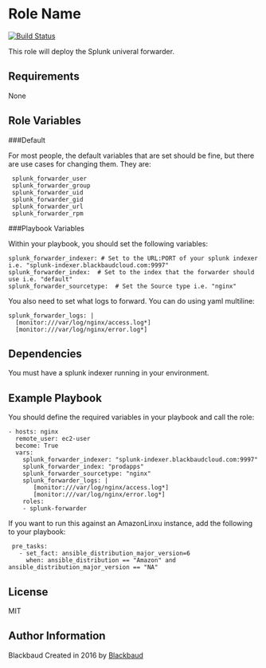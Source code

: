 Role Name
=========
[![Build Status](https://travis-ci.org/AustinCloudGuru/ansible-role-splunk-forwarder.svg?branch=master)](https://travis-ci.org/AustinCloudGuru/ansible-role-splunk-forwarder)

This role will deploy the Splunk univeral forwarder.

Requirements
------------

None

Role Variables
--------------

###Default

For most people, the default variables that are set should be fine, but there are use cases for changing them.  They are:


     splunk_forwarder_user
     splunk_forwarder_group
     splunk_forwarder_uid
     splunk_forwarder_gid
     splunk_forwarder_url
     splunk_forwarder_rpm

###Playbook Variables

Within your playbook, you should set the following variables:

    splunk_forwarder_indexer: # Set to the URL:PORT of your splunk indexer i.e. "splunk-indexer.blackbaudcloud.com:9997"
    splunk_forwarder_index:  # Set to the index that the forwarder should use i.e. "default"
    splunk_forwarder_sourcetype:  # Set the Source type i.e. "nginx"

You also need to set what logs to forward.  You can do using yaml multiline:

    splunk_forwarder_logs: |
      [monitor:///var/log/nginx/access.log*]
      [monitor:///var/log/nginx/error.log*]

Dependencies
------------

You must have a splunk indexer running in your environment.

Example Playbook
----------------

You should define the required variables in your playbook and call the role:

    - hosts: nginx
      remote_user: ec2-user
      become: True
      vars:
        splunk_forwarder_indexer: "splunk-indexer.blackbaudcloud.com:9997"
        splunk_forwarder_index: "prodapps"
        splunk_forwarder_sourcetype: "nginx"
        splunk_forwarder_logs: |
           [monitor:///var/log/nginx/access.log*]
           [monitor:///var/log/nginx/error.log*]
        roles:
        - splunk-forwarder

If you want to run this against an AmazonLinxu instance, add the following to your playbook:

     pre_tasks:
       - set_fact: ansible_distribution_major_version=6
         when: ansible_distribution == "Amazon" and ansible_distribution_major_version == "NA"


License
-------

MIT


Author Information
------------------

Blackbaud
Created in 2016 by [Blackbaud](http://blackbaud.com/)
